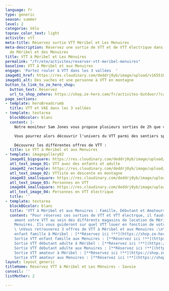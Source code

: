 ```yaml
---
language: fr
type: generic
season: summer
level: 2
categorie: Vélo
topnav_color_text: light
activite: vtt
meta-title: Réservez sortie VTT Méribel et Les Menuires
meta-description: Réservez une sortie de VTT et de VTT électrique dans la station
  de Méribel et des Menuires
title: VTT à Méribel et Les Ménuires
permalink: "/fr/ete/activites/reserver-vtt-meribel-menuires"
baseline: VTT à Méribel et aux Menuires
engage: 'Partez rouler à VTT dans les 3 vallées  '
image01_href: https://res.cloudinary.com/deddrj0yb/image/upload/v1655108069/website/VTT%20AE/pexels-reinhard-bruckner-5328112.jpg
image01_alt: Des vaches et une personne à VTT en montagne
button_to_link_to_ze_hero_shop:
  button_text: Réservez
  url_to_shop_zehero: https://shop.ze-hero.com/fr/activites-Outdoor/?calessonstype=all&catypegenderlistsummer=all&calessonsactivitytype=VTT&start-date=
page_sections:
- template: heroBreadcrumb
  title: VTT et VAE dans les 3 vallées
- template: textarea
  blockBGcolor: blanc
  content: |-
    Notre moniteur Sam Jones vous propose plusieurs sorties de 2h que vous soyez débutant, en famille avec des enfants ou que vous soyez amateurs de VTT. Il adaptera en fonction les itinéraires pour des sorties plus ou moins sportives avec du dénivelé plus important ainsi que des descentes plus engageantes. Vous pourrez rouler au sein de la station de Méribel, des Menuires et de Val Thorens. Un vrai moment d'évasion, de découverte, de partage et de sensation forte.

    Vous pourrez alors découvrir l'univers du VTT parmi des sentiers spécialement conçues pour rouler et découvrir les montagnes du parc de la Vanoise. Que ce soit à VTT électrique ou à VTT normal, votre guide vous accompagnera et vous apportera les meilleurs conseils.

    Découvrez les différentes offres de VTT :
  title: Le VTT à Méribel et aux Menuires
- template: imagegallery02
  image01_bigsquare: https://res.cloudinary.com/deddrj0yb/image/upload/v1655108075/website/VTT%20AE/pexels-darcy-lawrey-1010546.jpg
  atl_text_image_01: VTT avec des enfants et adulte
  image02_rectangle: https://res.cloudinary.com/deddrj0yb/image/upload/v1654866668/website/Sames%20Jones/FB_IMG_1654680653467.jpg
  atl_text_image_02: VTTiste en descente en montagne
  image03_smallsquare: https://res.cloudinary.com/deddrj0yb/image/upload/v1649321134/website/Ind%C3%A9pendant/BE-Cyclette-GTA-Marignac.png
  atl_text_image_03: Personnes en VTT
  image04_smallsquare: https://res.cloudinary.com/deddrj0yb/image/upload/v1648132826/website/M%C3%A9ribel/48230034906_3f54e7e3a3_c.jpg
  atl_text_image_04: Personnes en VTT électrique
  title: ''
- template: textarea
  blockBGcolor: blanc
  title: 'VTT à Méribel et aux Menuires : Famille, Débutant et Amateurs'
  content: "Pour réservez ces sorties de VTT et VTT électrque, il faudra louer en
    amont votre VTT au sein des différents magasins de location de Méribel ou des
    Menuires. Ils vous guideront sur quel VTT louer en fonction de votre niveau.  \n
    \ \nVous retrouverez 3 offres de VTT à Méribel et aux Menuires :\n\n* Sortie VTT
    enfant famille à Méribel : [**Réservez ici !**](https://shop.ze-hero.com/fr/activites-Outdoor/vtt/17610-vtt-electrique-enfant-famille-meribel-vtt-meribel-sam-jones)\n*
    Sortie VTT enfant famille aux Menuires : [**Réservez ici !**](https://shop.ze-hero.com/fr/activites-Outdoor/vtt/17613-vtt-electrique-enfant-famille-les-menuires-vtt-meribel-sam-jones)\n*
    Sortie VTT débutant adulte à Méribel : [**Réservez ici !**](https://shop.ze-hero.com/fr/activites-Outdoor/vtt/17612-vtt-electrique-debutant-adulte-meribel-vtt-meribel-sam-jones)\n*
    Sortie VTT débutant adulte aux Menuires : [**Réservez ici !**](https://shop.ze-hero.com/fr/activites-Outdoor/vtt/17609-vtt-electrique-debutant-adulte-les-menuires-vtt-meribel-sam-jones)\n*
    Sortie VTT amateur à Méribel : [**Réservez ici !**](https://shop.ze-hero.com/fr/activites-Outdoor/vtt/17611-vtt-electrique-amateur-adulte-meribel-vtt-meribel-sam-jones)\n*
    Sortie VTT amateur aux Menuires : [**Réservez ici !**](https://shop.ze-hero.com/fr/activites-Outdoor/vtt/17608-vtt-electrique-amateur-adulte-les-menuires-vtt-meribel-sam-jones)"
layout: layout_generic
titleHome: Réservez VTT à Méribel et Les Ménuires - Savoie
conseil: ''
listMother: 2

---
```

